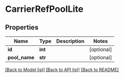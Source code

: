 # CarrierRefPoolLite

## Properties
Name | Type | Description | Notes
------------ | ------------- | ------------- | -------------
**id** | **int** |  | [optional] 
**pool_name** | **str** |  | [optional] 

[[Back to Model list]](../README.md#documentation-for-models) [[Back to API list]](../README.md#documentation-for-api-endpoints) [[Back to README]](../README.md)

